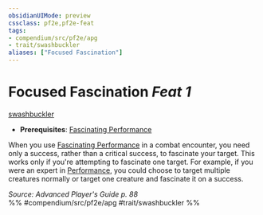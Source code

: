 ```yaml
---
obsidianUIMode: preview
cssclass: pf2e,pf2e-feat
tags:
- compendium/src/pf2e/apg
- trait/swashbuckler
aliases: ["Focused Fascination"]
---
```

# Focused Fascination  *Feat 1*  
[swashbuckler](/rules/traits/swashbuckler-apg.md)  

- **Prerequisites**: [Fascinating Performance](/compendium/feats/fascinating-performance.md)

When you use [Fascinating Performance](/compendium/feats/fascinating-performance.md) in a combat encounter, you need only a success, rather than a critical success, to fascinate your target. This works only if you're attempting to fascinate one target. For example, if you were an expert in [Performance](/compendium/skills.md#Performance), you could choose to target multiple creatures normally or target one creature and fascinate it on a success.

*Source: Advanced Player's Guide p. 88*  
%% #compendium/src/pf2e/apg #trait/swashbuckler %%